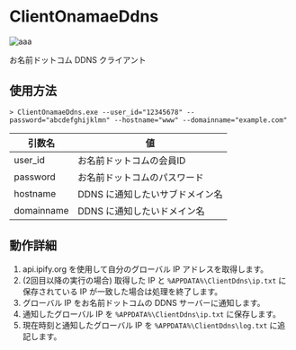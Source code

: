 # ClientOnamaeDdns

![aaa](http://img.shields.io/badge/license-MIT-blue.svg?style=flat)

お名前ドットコム DDNS クライアント

## 使用方法

```
> ClientOnamaeDdns.exe --user_id="12345678" --password="abcdefghijklmn" --hostname="www" --domainname="example.com"
```

|引数名|値|
|-|-|
|user_id|お名前ドットコムの会員ID|
|password|お名前ドットコムのパスワード|
|hostname|DDNS に通知したいサブドメイン名|
|domainname|DDNS に通知したいドメイン名|

## 動作詳細

1. api.ipify.org を使用して自分のグローバル IP アドレスを取得します。
2. (2回目以降の実行の場合) 取得した IP と `%APPDATA%\ClientDdns\ip.txt` に保存されている IP が一致した場合は処理を終了します。
3. グローバル IP をお名前ドットコムの DDNS サーバーに通知します。
4. 通知したグローバル IP を `%APPDATA%\ClientDdns\ip.txt` に保存します。
5. 現在時刻と通知したグローバル IP を `%APPDATA%\ClientDdns\log.txt` に追記します。
